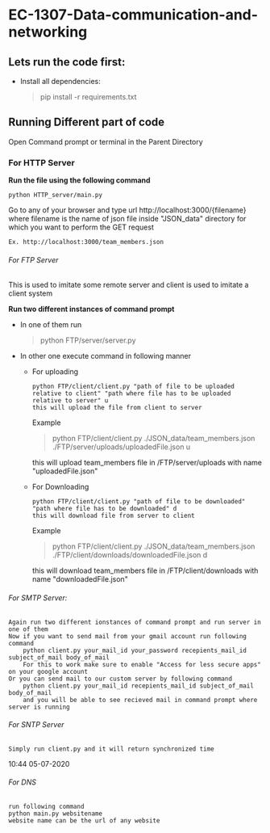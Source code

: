 # EC-1307-Data-communication-and-networking

## Lets run the code first:
- Install all dependencies:
    
    > pip install -r requirements.txt

## Running Different part of code

Open Command prompt or terminal in the Parent Directory 

### For HTTP Server
**Run the file using the following command**

    python HTTP_server/main.py
    
Go to any of your browser and type url http://localhost:3000/{filename} where filename is the name of json file inside "JSON_data" directory for which you want to perform the GET request
    
    Ex. http://localhost:3000/team_members.json

###### For FTP Server
This is used to imitate some remote server and client is used to imitate a client system

**Run two different instances of command prompt**
- In one of them run

    > python FTP/server/server.py

- In other one execute command in following manner 
  - For uploading
        
        python FTP/client/client.py "path of file to be uploaded relative to client" "path where file has to be uploaded relative to server" u
        this will upload the file from client to server
    Example
        
    > python FTP/client/client.py ./JSON_data/team_members.json ./FTP/server/uploads/uploadedFile.json u
    
    this will upload team_members file in /FTP/server/uploads with name "uploadedFile.json"
   
  - For Downloading
  
        python FTP/client/client.py "path of file to be downloaded" "path where file has to be downloaded" d
        this will download file from server to client
    
    Example
        
    > python FTP/client/client.py ./JSON_data/team_members.json ./FTP/client/downloads/downloadedFile.json d
    
     this will download team_members file in /FTP/client/downloads with name "downloadedFile.json" 

###### For SMTP Server:
    Again run two different ionstances of command prompt and run server in one of them
    Now if you want to send mail from your gmail account run following command
        python client.py your_mail_id your_password recepients_mail_id subject_of_mail body_of_mail
        For this to work make sure to enable "Access for less secure apps" on your google account
    Or you can send mail to our custom server by following command
        python client.py your_mail_id recepients_mail_id subject_of_mail body_of_mail
        and you will be able to see recieved mail in command prompt where server is running

###### For SNTP Server
    Simply run client.py and it will return synchronized time
 10:44 05-07-2020

###### For DNS
    run following command
    python main.py websitename
    website name can be the url of any website

